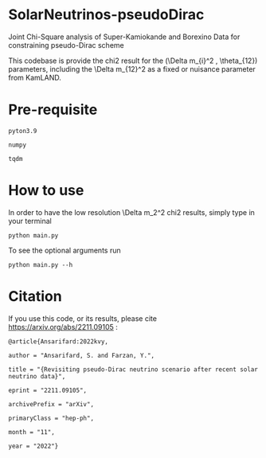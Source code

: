 # SolarNeutrinos-pseudoDirac
Joint Chi-Square analysis of Super-Kamiokande and Borexino Data for constraining pseudo-Dirac scheme


This codebase is provide the chi2 result for the (\Delta m_{i}^2 , \theta_{12}) parameters, including the \Delta m_{12}^2 as a fixed or nuisance parameter from KamLAND.

# Pre-requisite

    pyton3.9

    numpy 

    tqdm

# How to use

In order to have the low resolution \Delta m_2^2 chi2 results, simply type in your terminal

    python main.py

To see the optional arguments run

    python main.py --h 

# Citation

If you use this code, or its results, please cite  https://arxiv.org/abs/2211.09105 :

    @article{Ansarifard:2022kvy,

    author = "Ansarifard, S. and Farzan, Y.",
    
    title = "{Revisiting pseudo-Dirac neutrino scenario after recent solar neutrino data}",
    
    eprint = "2211.09105",
    
    archivePrefix = "arXiv",
    
    primaryClass = "hep-ph",
    
    month = "11",
    
    year = "2022"}
   

